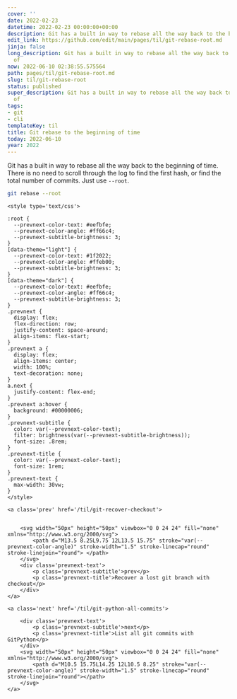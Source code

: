 ```yaml
---
cover: ''
date: 2022-02-23
datetime: 2022-02-23 00:00:00+00:00
description: Git has a built in way to rebase all the way back to the beginning of
edit_link: https://github.com/edit/main/pages/til/git-rebase-root.md
jinja: false
long_description: Git has a built in way to rebase all the way back to the beginning
  of
now: 2022-06-10 02:38:55.575564
path: pages/til/git-rebase-root.md
slug: til/git-rebase-root
status: published
super_description: Git has a built in way to rebase all the way back to the beginning
  of
tags:
- git
- cli
templateKey: til
title: Git rebase to the beginning of time
today: 2022-06-10
year: 2022
---
```


Git has a built in way to rebase all the way back to the beginning of
time.  There is no need to scroll through the log to find the first
hash, or find the total number of commits. Just use `--root`.

``` bash
git rebase --root
```
<div class='prevnext'>

    <style type='text/css'>

    :root {
      --prevnext-color-text: #eefbfe;
      --prevnext-color-angle: #ff66c4;
      --prevnext-subtitle-brightness: 3;
    }
    [data-theme="light"] {
      --prevnext-color-text: #1f2022;
      --prevnext-color-angle: #ffeb00;
      --prevnext-subtitle-brightness: 3;
    }
    [data-theme="dark"] {
      --prevnext-color-text: #eefbfe;
      --prevnext-color-angle: #ff66c4;
      --prevnext-subtitle-brightness: 3;
    }
    .prevnext {
      display: flex;
      flex-direction: row;
      justify-content: space-around;
      align-items: flex-start;
    }
    .prevnext a {
      display: flex;
      align-items: center;
      width: 100%;
      text-decoration: none;
    }
    a.next {
      justify-content: flex-end;
    }
    .prevnext a:hover {
      background: #00000006;
    }
    .prevnext-subtitle {
      color: var(--prevnext-color-text);
      filter: brightness(var(--prevnext-subtitle-brightness));
      font-size: .8rem;
    }
    .prevnext-title {
      color: var(--prevnext-color-text);
      font-size: 1rem;
    }
    .prevnext-text {
      max-width: 30vw;
    }
    </style>
    
    <a class='prev' href='/til/git-recover-checkout'>
    

        <svg width="50px" height="50px" viewbox="0 0 24 24" fill="none" xmlns="http://www.w3.org/2000/svg">
            <path d="M13.5 8.25L9.75 12L13.5 15.75" stroke="var(--prevnext-color-angle)" stroke-width="1.5" stroke-linecap="round" stroke-linejoin="round"> </path>
        </svg>
        <div class='prevnext-text'>
            <p class='prevnext-subtitle'>prev</p>
            <p class='prevnext-title'>Recover a lost git branch with checkout</p>
        </div>
    </a>
    
    <a class='next' href='/til/git-python-all-commits'>
    
        <div class='prevnext-text'>
            <p class='prevnext-subtitle'>next</p>
            <p class='prevnext-title'>List all git commits with GitPython</p>
        </div>
        <svg width="50px" height="50px" viewbox="0 0 24 24" fill="none" xmlns="http://www.w3.org/2000/svg">
            <path d="M10.5 15.75L14.25 12L10.5 8.25" stroke="var(--prevnext-color-angle)" stroke-width="1.5" stroke-linecap="round" stroke-linejoin="round"></path>
        </svg>
    </a>
  </div>